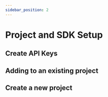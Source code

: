 ```yaml
---
sidebar_position: 2
---
```


# Project and SDK Setup

## Create API Keys

## Adding to an existing project

## Create a new project
